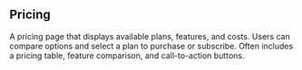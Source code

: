 ## Pricing
A pricing page that displays available plans, features, and costs. Users can compare options and select a plan to purchase or subscribe. Often includes a pricing table, feature comparison, and call-to-action buttons.
